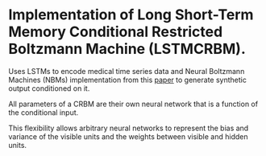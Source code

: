 # Implementation of Long Short-Term Memory Conditional Restricted Boltzmann Machine (LSTMCRBM).

Uses LSTMs to encode medical time series data and Neural Boltzmann Machines (NBMs) implementation from this [paper](https://arxiv.org/abs/2305.08337)
to generate synthetic output conditioned on it.

All parameters of a CRBM are their own neural network that is a function of the
conditional input. 

This flexibility allows arbitrary neural networks to represent the bias and
variance of the visible units and the weights between visible and hidden units.